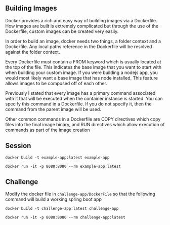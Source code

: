 ## Building Images

Docker provides a rich and easy way of building images via a Dockerfile.  How images are built is extremely complicated but through the use of the Dockerfile, custom images can be created very easily.

In order to build an image, docker needs two things, a folder context and a Dockerfile.  Any local paths reference in the Dockerfile will be resolved against the folder context.

Every Dockerfile must contain a FROM keyword which is usually located at the top of the file.  This indicates the base image that you want to start with when building your custom image.  If you were building a nodejs app, you would most likely want a base image that has node installed.  This feature allows images to be composed off of each other.

Previously I stated that every image has a primary command associated with it that will be executed when the container instance is started.  You can specify this command in a Dockerfile.  If you do not specify it, then the command from the parent image will be used.

Other common commands in a Dockerfile are COPY directives which copy files into the final image binary, and RUN directives which allow execution of commands as part of the image creation

## Session

`docker build -t example-app:latest example-app`

`docker run -it -p 8080:8080 --rm example-app:latest`

## Challenge

Modify the docker file in `challenge-app/DockerFile` so that the following command will build a working spring boot app

`docker build -t challenge-app:latest challenge-app`

`docker run -it -p 8080:8080 --rm challenge-app:latest`

